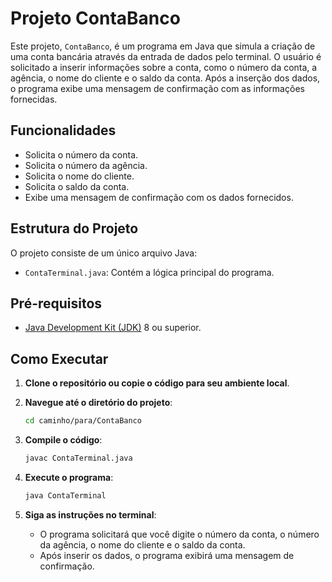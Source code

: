 # Projeto ContaBanco

Este projeto, `ContaBanco`, é um programa em Java que simula a criação de uma conta bancária através da entrada de dados pelo terminal. O usuário é solicitado a inserir informações sobre a conta, como o número da conta, a agência, o nome do cliente e o saldo da conta. Após a inserção dos dados, o programa exibe uma mensagem de confirmação com as informações fornecidas.

## Funcionalidades

- Solicita o número da conta.
- Solicita o número da agência.
- Solicita o nome do cliente.
- Solicita o saldo da conta.
- Exibe uma mensagem de confirmação com os dados fornecidos.

## Estrutura do Projeto

O projeto consiste de um único arquivo Java:

- `ContaTerminal.java`: Contém a lógica principal do programa.

## Pré-requisitos

- [Java Development Kit (JDK)](https://www.oracle.com/java/technologies/javase-jdk11-downloads.html) 8 ou superior.

## Como Executar

1. **Clone o repositório ou copie o código para seu ambiente local**.

2. **Navegue até o diretório do projeto**:

    ```bash
    cd caminho/para/ContaBanco
    ```

3. **Compile o código**:

    ```bash
    javac ContaTerminal.java
    ```

4. **Execute o programa**:

    ```bash
    java ContaTerminal
    ```

5. **Siga as instruções no terminal**:

    - O programa solicitará que você digite o número da conta, o número da agência, o nome do cliente e o saldo da conta.
    - Após inserir os dados, o programa exibirá uma mensagem de confirmação.

